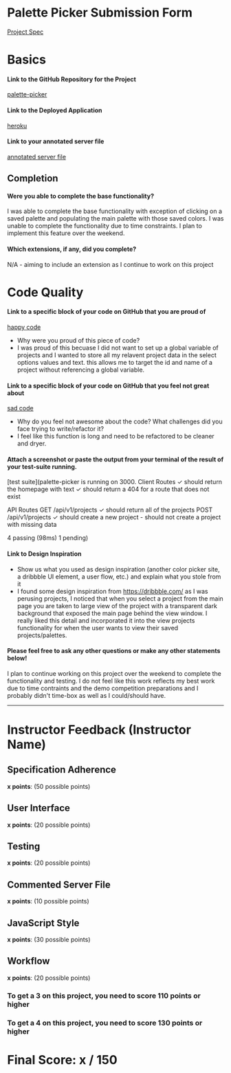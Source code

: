 # Palette Picker Submission Form

[Project Spec](http://frontend.turing.io/projects/palette-picker.html)

# Basics

#### Link to the GitHub Repository for the Project
[palette-picker](https://github.com/julieahawkins/palette-picker)

#### Link to the Deployed Application
[heroku](https://palette-picker-hawk.herokuapp.com/)

#### Link to your annotated server file
[annotated server file](https://github.com/julieahawkins/palette-picker/blob/master/server.js)

## Completion

#### Were you able to complete the base functionality?

I was able to complete the base functionality with exception of clicking on a saved palette and populating the main palette with those saved colors.
I was unable to complete the functionality due to time constraints.
I plan to implement this feature over the weekend.

#### Which extensions, if any, did you complete?
N/A - aiming to include an extension as I continue to work on this project

# Code Quality

#### Link to a specific block of your code on GitHub that you are proud of
[happy code](https://github.com/julieahawkins/palette-picker/blob/d64a68a8d9ee0d3ca9ee8c14aa19ea2de54b835c/public/js/scripts.js#L179-L194)

* Why were you proud of this piece of code?
* I was proud of this becuase I did not want to set up a global variable of projects and I wanted to store all my relavent project data in the select options values and text. this allows me to target the id and name of a project without referencing a global variable.

#### Link to a specific block of your code on GitHub that you feel not great about
[sad code](https://github.com/julieahawkins/palette-picker/blob/d64a68a8d9ee0d3ca9ee8c14aa19ea2de54b835c/public/js/scripts.js#L147-L177)

* Why do you feel not awesome about the code? What challenges did you face trying to write/refactor it?
* I feel like this function is long and need to be refactored to be cleaner and dryer.

#### Attach a screenshot or paste the output from your terminal of the result of your test-suite running.

[test suite](palette-picker is running on 3000.
  Client Routes
    ✓ should return the homepage with text
    ✓ should return a 404 for a route that does not exist

  API Routes
    GET /api/v1/projects
      ✓ should return all of the projects
    POST /api/v1/projects
      ✓ should create a new project
      - should not create a project with missing data


  4 passing (98ms)
  1 pending)

#### Link to Design Inspiration

* Show us what you used as design inspiration (another color picker site, a dribbble UI element, a user flow, etc.) and explain what you stole from it
* I found some design inspiration from https://dribbble.com/ as I was perusing projects, I noticed that when you select a project from the main page you are taken to large view of the project with a transparent dark background that exposed the main page behind the view window. I really liked this detail and incorporated it into the view projects functionality for when the user wants to view their saved projects/palettes.

#### Please feel free to ask any other questions or make any other statements below!

I plan to continue working on this project over the weekend to complete the functionality and testing.
I do not feel like this work reflects my best work due to time contraints and the demo competition preparations and I probably didn't time-box as well as I could/should have.

-----


# Instructor Feedback (Instructor Name)

## Specification Adherence

**x points**: (50 possible points)

## User Interface

**x points**: (20 possible points)

## Testing

**x points**: (20 possible points)

## Commented Server File

**x points**: (10 possible points)

## JavaScript Style

**x points**: (30 possible points)

## Workflow

**x points**: (20 possible points)


### To get a 3 on this project, you need to score 110 points or higher
### To get a 4 on this project, you need to score 130 points or higher

# Final Score: x / 150
